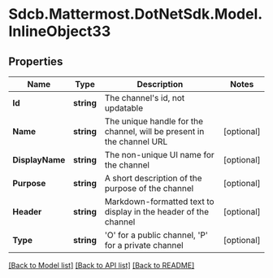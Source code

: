 # Sdcb.Mattermost.DotNetSdk.Model.InlineObject33
## Properties

Name | Type | Description | Notes
------------ | ------------- | ------------- | -------------
**Id** | **string** | The channel&#39;s id, not updatable | 
**Name** | **string** | The unique handle for the channel, will be present in the channel URL | [optional] 
**DisplayName** | **string** | The non-unique UI name for the channel | [optional] 
**Purpose** | **string** | A short description of the purpose of the channel | [optional] 
**Header** | **string** | Markdown-formatted text to display in the header of the channel | [optional] 
**Type** | **string** | &#39;O&#39; for a public channel, &#39;P&#39; for a private channel | [optional] 

[[Back to Model list]](../README.md#documentation-for-models) [[Back to API list]](../README.md#documentation-for-api-endpoints) [[Back to README]](../README.md)

